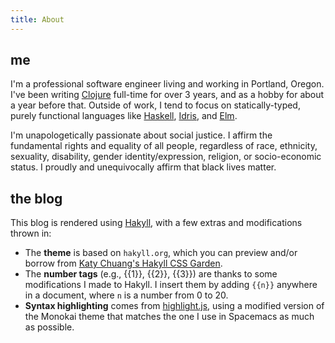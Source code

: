 ```yaml
---
title: About
---
```


## me

I'm a professional software engineer living and working in Portland, Oregon.
I've been writing [Clojure] full-time for over 3 years, and as a hobby for about a
year before that. Outside of work, I tend to focus on statically-typed, purely functional
languages like [Haskell], [Idris], and [Elm].

I'm unapologetically passionate about social justice. I affirm the fundamental
rights and equality of all people, regardless of race, ethnicity, sexuality,
disability, gender identity/expression, religion, or socio-economic status. I
proudly and unequivocally affirm that black lives matter.

[Clojure]: https://www.clojure.org/
[Haskell]: https://www.haskell.org/
[Idris]: https://www.idris-lang.org/
[Elm]: http://elm-lang.org/

## the blog

This blog is rendered using [Hakyll], with a few extras and modifications thrown in:

* The **theme** is based on `hakyll.org`, which you can preview and/or borrow from
  [Katy Chuang's Hakyll CSS Garden][Hakyll CSS Garden].
* The **number tags** (e.g., {{1}}, {{2}}, {{3}}) are thanks to some modifications I
  made to Hakyll. I insert them by adding `{{n}}` anywhere in a document, where
  `n` is a number from 0 to 20.
* **Syntax highlighting** comes from [highlight.js], using a modified version of the
  Monokai theme that matches the one I use in Spacemacs as much as possible.

[Hakyll]: https://jaspervdj.be/hakyll/
[Hakyll CSS Garden]: http://katychuang.com/hakyll-cssgarden/themes/default/?theme=haskell.org
[highlight.js]: https://highlightjs.org/
